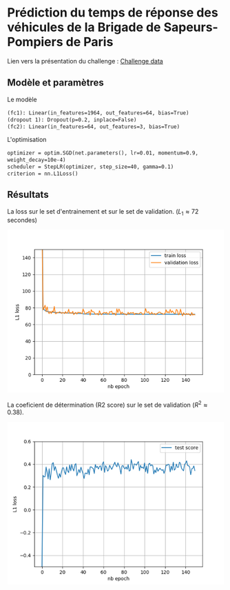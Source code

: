 # Prédiction du temps de réponse des véhicules de la Brigade de Sapeurs-Pompiers de Paris

Lien vers la présentation du challenge : [Challenge data](https://challengedata.ens.fr/challenges/21)

## Modèle et paramètres

Le modèle

```
(fc1): Linear(in_features=1964, out_features=64, bias=True)
(dropout 1): Dropout(p=0.2, inplace=False)
(fc2): Linear(in_features=64, out_features=3, bias=True)
```

L'optimisation

```
optimizer = optim.SGD(net.parameters(), lr=0.01, momentum=0.9, weight_decay=10e-4)
scheduler = StepLR(optimizer, step_size=40, gamma=0.1)
criterion = nn.L1Loss()
```

## Résultats

La loss sur le set d'entrainement et sur le set de validation. ($L_1\approx 72\text{ secondes}$)

![L1 loss](docs/loss.jpg)

La coeficient de détermination (R2 score) sur le set de validation ($R^2 \approx 0.38$).

![R2 score](docs/score.jpg)
